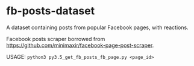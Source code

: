 # fb-posts-dataset
A dataset containing posts from popular Facebook pages, with reactions.

Facebook posts scraper borrowed from https://github.com/minimaxir/facebook-page-post-scraper.

USAGE: `python3 py3.5_get_fb_posts_fb_page.py <page_id>`
